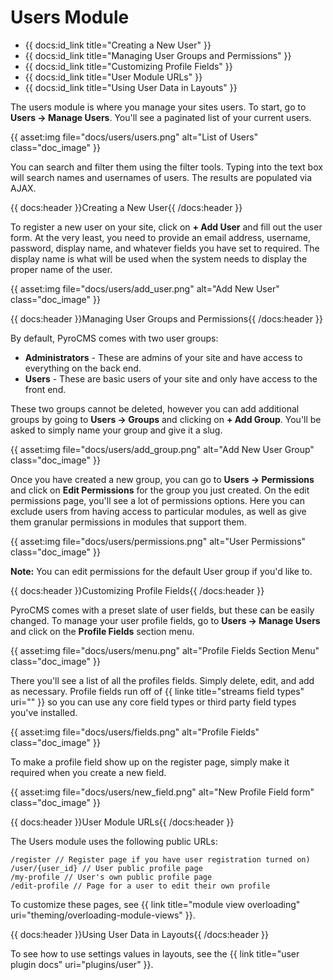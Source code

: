 # Users Module

* {{ docs:id_link title="Creating a New User" }}
* {{ docs:id_link title="Managing User Groups and Permissions" }}
* {{ docs:id_link title="Customizing Profile Fields" }}
* {{ docs:id_link title="User Module URLs" }}
* {{ docs:id_link title="Using User Data in Layouts" }}

The users module is where you manage your sites users. To start, go to **Users &rarr; Manage Users**. You'll see a paginated list of your current users.

{{ asset:img file="docs/users/users.png" alt="List of Users" class="doc_image" }}

You can search and filter them using the filter tools. Typing into the text box will search names and usernames of users. The results are populated via AJAX.

{{ docs:header }}Creating a New User{{ /docs:header }}

To register a new user on your site, click on **+ Add User** and fill out the user form. At the very least, you need to provide an email address, username, password, display name, and whatever fields you have set to required. The display name is what will be used when the system needs to display the proper name of the user.

{{ asset:img file="docs/users/add\_user.png" alt="Add New User" class="doc_image" }}

{{ docs:header }}Managing User Groups and Permissions{{ /docs:header }}

By default, PyroCMS comes with two user groups:

* **Administrators** - These are admins of your site and have access to everything on the back end.
* **Users** - These are basic users of your site and only have access to the front end.

These two groups cannot be deleted, however you can add additional groups by going to **Users &rarr; Groups** and clicking on **+ Add Group**. You'll be asked to simply name your group and give it a slug.

{{ asset:img file="docs/users/add\_group.png" alt="Add New User Group" class="doc_image" }}

Once you have created a new group, you can go to **Users &rarr; Permissions** and click on **Edit Permissions** for the group you just created. On the edit permissions page, you'll see a lot of permissions options. Here you can exclude users from having access to particular modules, as well as give them granular permissions in modules that support them.

{{ asset:img file="docs/users/permissions.png" alt="User Permissions" class="doc_image" }}

<div class="tip"><strong>Note:</strong> You can edit permissions for the default User group if you'd like to.</div>

{{ docs:header }}Customizing Profile Fields{{ /docs:header }}

PyroCMS comes with a preset slate of user fields, but these can be easily changed. To manage your user profile fields, go to **Users &rarr; Manage Users** and click on the **Profile Fields** section menu.

{{ asset:img file="docs/users/menu.png" alt="Profile Fields Section Menu" class="doc_image" }}

There you'll see a list of all the profiles fields. Simply delete, edit, and add as necessary. Profile fields run off of {{ linke title="streams field types" uri="" }} so you can use any core field types or third party field types you've installed.

{{ asset:img file="docs/users/fields.png" alt="Profile Fields" class="doc_image" }}

To make a profile field show up on the register page, simply make it required when you create a new field. 

{{ asset:img file="docs/users/new\_field.png" alt="New Profile Field form" class="doc_image" }}

{{ docs:header }}User Module URLs{{ /docs:header }}

The Users module uses the following public URLs:

	/register // Register page if you have user registration turned on)
	/user/{user_id} // User public profile page
	/my-profile // User's own public profile page
	/edit-profile // Page for a user to edit their own profile

To customize these pages, see {{ link title="module view overloading" uri="theming/overloading-module-views" }}.

{{ docs:header }}Using User Data in Layouts{{ /docs:header }}

To see how to use settings values in layouts, see the {{ link title="user plugin docs" uri="plugins/user" }}.